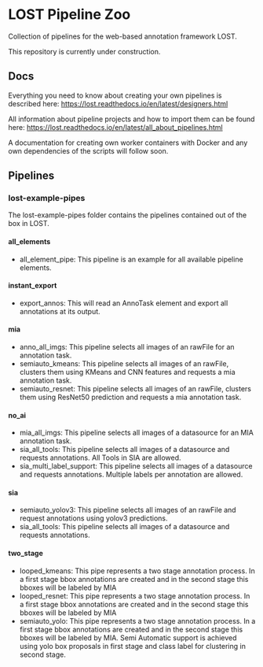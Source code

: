 # LOST Pipeline Zoo 

Collection of pipelines for the web-based annotation framework LOST.

This repository is currently under construction.

## Docs
Everything you need to know about creating your own pipelines is described here:
https://lost.readthedocs.io/en/latest/designers.html

All information about pipeline projects and how to import them can be found here:
https://lost.readthedocs.io/en/latest/all_about_pipelines.html

A documentation for creating own worker containers with Docker and any own dependencies of the scripts will follow soon.


## Pipelines

### lost-example-pipes
The lost-example-pipes folder contains the pipelines contained out of the box in LOST.

#### all_elements
- all_element_pipe: 
This pipeline is an example for all available pipeline elements.

#### instant_export
- export_annos: 
This will read an AnnoTask element and export all annotations at its output.

#### mia
- anno_all_imgs: 
This pipeline selects all images of an rawFile for an annotation task.
- semiauto_kmeans: 
This pipeline selects all images of an rawFile, clusters them using KMeans and CNN features and requests a mia annotation task.
- semiauto_resnet: 
This pipeline selects all images of an rawFile, clusters them using ResNet50 prediction and requests a mia annotation task.

#### no_ai
- mia_all_imgs: 
This pipeline selects all images of a datasource for an MIA annotation task.
- sia_all_tools: 
 This pipeline selects all images of a datasource and requests annotations. All Tools in SIA are allowed.
- sia_multi_label_support: 
This pipeline selects all images of a datasource and requests annotations. Multiple labels per annotation are allowed.

#### sia
- semiauto_yolov3: 
This pipeline selects all images of an rawFile and request annotations using yolov3 predictions.
- sia_all_tools: 
This pipeline selects all images of a datasource and requests annotations.

#### two_stage
- looped_kmeans: 
This pipe represents a two stage annotation process. In a first stage bbox annotations are created and in the second stage this bboxes will be labeled by MIA
- looped_resnet: 
This pipe represents a two stage annotation process. In a first stage bbox annotations are created and in the second stage this bboxes will be labeled by MIA
- semiauto_yolo: 
This pipe represents a two stage annotation process. In a first stage bbox annotations are created and in the second stage this bboxes will be labeled by MIA. Semi Automatic support is achieved using yolo box proposals in first stage and class label for clustering in second stage.